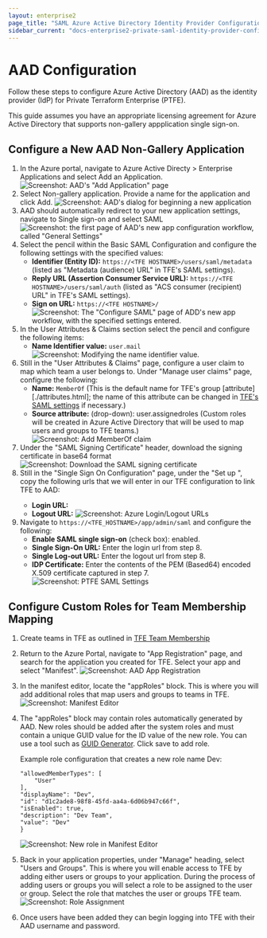 ```yaml
---
layout: enterprise2
page_title: "SAML Azure Active Directory Identity Provider Configuration - Terraform Enterprise"
sidebar_current: "docs-enterprise2-private-saml-identity-provider-configuration-aad"
---
```


# AAD Configuration

Follow these steps to configure Azure Active Directory (AAD) as the identity provider (IdP) for Private Terraform Enterprise (PTFE).

This guide assumes you have an appropriate licensing agreement for Azure Active Directory that supports non-gallery appplication single sign-on.

## Configure a New AAD Non-Gallery Application

1. In the Azure portal, navigate to Azure Active Directy > Enterprise Applications and select Add an Application.
  ![Screenshot: AAD's "Add Application" page](./images/sso-aad-saml-add-application.png)
2. Select Non-gallery application. Provide a name for the application and click Add.
  ![Screenshot: AAD's dialog for beginning a new application](./images/sso-aad-saml-new-application-form)
3. AAD should automatically redirect to your new application settings, navigate to Single sign-on and select SAML
  ![Screenshot: the first page of AAD's new app configuration workflow, called "General Settings"](./images/sso-aad-saml-sso-method.png)
4. Select the pencil within the Basic SAML Configuration and configure the following settings with the specified values:
    - **Identifier (Entity ID):** `https://<TFE HOSTNAME>/users/saml/metadata` (listed as "Metadata (audience) URL" in TFE's SAML settings).
    - **Reply URL (Assertion Consumer Service URL):** `https://<TFE HOSTNAME>/users/saml/auth` (listed as "ACS consumer (recipient) URL" in TFE's SAML settings).
    - **Sign on URL:** `https://<TFE HOSTNAME>/`
    ![Screenshot: The "Configure SAML" page of ADD's new app workflow, with the specified settings entered.](./images/sso-aad-saml-configuration.png)
5. In the User Attributes & Claims section select the pencil and configure the following items:
    - **Name Identifier value:** `user.mail`
    ![Screenshot: Modifying the name identifier value.](./images/sso-aad-saml-user-claims-name-identifier.png)
6. Still in the "User Attributes & Claims" page, configure a user claim to map which team a user belongs to. Under "Manage user claims" page, configure the following:
    - **Name:** `MemberOf` (This is the default name for TFE's group [attribute][./attributes.html]; the name of this attribute can be changed in [TFE's SAML settings](./configuration.html) if necessary.)
    - **Source attribute:** (drop-down): user.assignedroles (Custom roles will be created in Azure Active Directory that will be used to map users and groups to TFE teams.)
    ![Screenshot: Add MemberOf claim](./images/sso-aad-saml-user-claims-memberof.png)
7. Under the "SAML Signing Certificate" header, download the signing certificate in base64 format
    ![Screenshot: Download the SAML signing certificate](./images/sso-aad-saml-signing-certificate.png)
8. Still in the "Single Sign On Configuration" page, under the "Set up <AAD App Name>", copy the following urls that we will enter in our TFE configuration to link TFE to AAD:
    - **Login URL:**
    - **Logout URL:**
    ![Screenshot: Azure Login/Logout URLs](./images/sso-aad-saml-urls.png)
9. Navigate to `https://<TFE_HOSTNAME>/app/admin/saml` and configure the following:
    - **Enable SAML single sign-on** (check box): enabled.
    - **Single Sign-On URL:** Enter the login url from step 8.
    - **Single Log-out URL:** Enter the logout url from step 8.
    - **IDP Certificate:** Enter the contents of the PEM (Based64) encoded X.509 certificate captured in step 7.
  ![Screenshot: PTFE SAML Settings](./images/sso-aad-saml-ptfe-saml-settings.png)

## Configure Custom Roles for Team Membership Mapping

1. Create teams in TFE as outlined in [TFE Team Membership](./team-membership.html)
2. Return to the Azure Portal, navigate to "App Registration" page, and search for the application you created for TFE. Select your app and select "Manifest".
    ![Screenshot: AAD App Registration](./images/sso-aad-saml-app-registration.png)
3. In the manifest editor, locate the "appRoles" block. This is where you will add additional roles that map users and groups to teams in TFE.
    ![Screenshot: Manifest Editor](./images/sso-aad-saml-manifest-approles.png)
4. The "appRoles" block may contain roles automatically generated by AAD. New roles should be added after the system roles and must contain a unique GUID value for the ID value of the new role. You can use a tool such as [GUID Generator](https://www.guidgenerator.com). Click save to add role.

    Example role configuration that creates a new role name Dev:
    ```{
    "allowedMemberTypes": [
        "User"
    ],
    "displayName": "Dev",
    "id": "d1c2ade8-98f8-45fd-aa4a-6d06b947c66f",
    "isEnabled": true,
    "description": "Dev Team",
    "value": "Dev"
    }
    ```
    ![Screenshot: New role in Manifest Editor](./images/sso-aad-saml-manifest-devapprole.png)
5. Back in your application properties, under "Manage" heading, select "Users and Groups". This is where you will enable access to TFE by adding either users or groups to your application. During the process of adding users or groups you will select a role to be assigned to the user or group. Select the role that matches the user or groups TFE team.
    ![Screenshot: Role Assignment](./images/sso-aad-saml-role-assignment.png)
6. Once users have been added they can begin logging into TFE with their AAD username and password.

